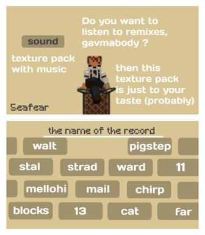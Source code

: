 ![Header](https://github.com/5eafear/sound-gevmabodi/blob/main/assets/20230313_021104.jpg)

![Header](https://github.com/5eafear/sound-gevmabodi/blob/main/assets/20230313_023044.png)

